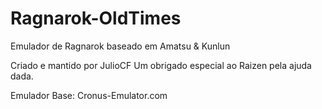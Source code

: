 Ragnarok-OldTimes
=================

Emulador de Ragnarok baseado em Amatsu &amp; Kunlun

Criado e mantido por JulioCF
Um obrigado especial ao Raizen pela ajuda dada.

Emulador Base: Cronus-Emulator.com